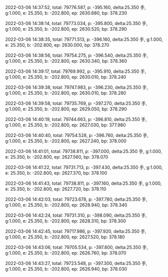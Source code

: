 2022-03-06 14:37:52, total: 79776.587, p: -395.160, delta:25.350 手, g:1.000, e: 25.350, b: -202.800, ep: 2630.680, bp: 378.230

2022-03-06 14:38:14, total: 79773.034, p: -395.800, delta:25.350 手, g:1.000, e: 25.350, b: -202.800, ep: 2630.520, bp: 378.290

2022-03-06 14:38:35, total: 79771.513, p: -396.160, delta:25.350 手, g:1.000, e: 25.350, b: -202.800, ep: 2630.000, bp: 378.270

2022-03-06 14:38:56, total: 79754.275, p: -396.540, delta:25.350 手, g:1.000, e: 25.350, b: -202.800, ep: 2630.340, bp: 378.360

2022-03-06 14:39:17, total: 79769.992, p: -395.910, delta:25.350 手, g:1.000, e: 25.350, b: -202.800, ep: 2630.010, bp: 378.240

2022-03-06 14:39:38, total: 79747.983, p: -396.230, delta:25.350 手, g:1.000, e: 25.350, b: -202.800, ep: 2630.010, bp: 378.280

2022-03-06 14:39:58, total: 79735.769, p: -397.270, delta:25.350 手, g:1.000, e: 25.350, b: -202.800, ep: 2629.050, bp: 378.290

2022-03-06 14:40:19, total: 79744.663, p: -396.810, delta:25.350 手, g:1.000, e: 25.350, b: -202.800, ep: 2627.030, bp: 377.980

2022-03-06 14:40:40, total: 79754.528, p: -396.760, delta:25.350 手, g:1.000, e: 25.350, b: -202.800, ep: 2627.240, bp: 378.000

2022-03-06 14:41:01, total: 79738.811, p: -397.000, delta:25.350 手, g:1.000, e: 25.350, b: -202.800, ep: 2627.560, bp: 378.070

2022-03-06 14:41:22, total: 79731.713, p: -397.430, delta:25.350 手, g:1.000, e: 25.350, b: -202.800, ep: 2627.370, bp: 378.100

2022-03-06 14:41:43, total: 79738.811, p: -397.160, delta:25.350 手, g:1.000, e: 25.350, b: -202.800, ep: 2627.720, bp: 378.110

2022-03-06 14:42:03, total: 79723.678, p: -397.780, delta:25.350 手, g:1.000, e: 25.350, b: -202.800, ep: 2628.940, bp: 378.340

2022-03-06 14:42:24, total: 79731.310, p: -398.090, delta:25.350 手, g:1.000, e: 25.350, b: -202.800, ep: 2628.310, bp: 378.300

2022-03-06 14:42:45, total: 79717.986, p: -397.920, delta:25.350 手, g:1.000, e: 25.350, b: -202.800, ep: 2627.520, bp: 378.180

2022-03-06 14:43:06, total: 79705.534, p: -397.800, delta:25.350 手, g:1.000, e: 25.350, b: -202.800, ep: 2626.760, bp: 378.070

2022-03-06 14:43:27, total: 79723.548, p: -397.300, delta:25.350 手, g:1.000, e: 25.350, b: -202.800, ep: 2626.940, bp: 378.030